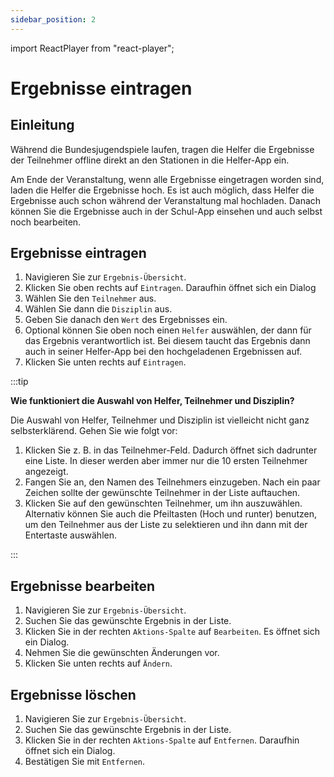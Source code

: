 ```yaml
---
sidebar_position: 2
---
```


import ReactPlayer from "react-player";

# Ergebnisse eintragen

<div className="video__wrapper">
  <ReactPlayer
    className="video__player"
    controls
    height="100%"
    config={{
      file: {
        attributes: {
          poster:
            "https://storage.googleapis.com/files.bujus.de/school-app-tutorials/school-app-ergebnisse-eintragen-tutorial-thumbnail.jpg",
        },
      },
    }}
    url="https://storage.googleapis.com/files.bujus.de/school-app-tutorials/school-app-ergebnisse-eintragen-tutorial.mp4"
    width="100%"
  />
</div>

## Einleitung

Während die Bundesjugendspiele laufen, tragen die Helfer die Ergebnisse der Teilnehmer offline direkt an den Stationen in die Helfer-App ein.

Am Ende der Veranstaltung, wenn alle Ergebnisse eingetragen worden sind, laden die Helfer die Ergebnisse hoch. Es ist auch möglich, dass Helfer die Ergebnisse auch schon während der Veranstaltung mal hochladen. Danach können Sie die Ergebnisse auch in der Schul-App einsehen und auch selbst noch bearbeiten.

## Ergebnisse eintragen

1. Navigieren Sie zur `Ergebnis-Übersicht`.
2. Klicken Sie oben rechts auf `Eintragen`. Daraufhin öffnet sich ein Dialog
3. Wählen Sie den `Teilnehmer` aus.
4. Wählen Sie dann die `Disziplin` aus.
5. Geben Sie danach den `Wert` des Ergebnisses ein.
6. Optional können Sie oben noch einen `Helfer` auswählen, der dann für das Ergebnis verantwortlich ist. Bei diesem taucht das Ergebnis dann auch in seiner Helfer-App bei den hochgeladenen Ergebnissen auf.
7. Klicken Sie unten rechts auf `Eintragen`.

:::tip

**Wie funktioniert die Auswahl von Helfer, Teilnehmer und Disziplin?**

Die Auswahl von Helfer, Teilnehmer und Disziplin ist vielleicht nicht ganz selbsterklärend. Gehen Sie wie folgt vor:

1. Klicken Sie z. B. in das Teilnehmer-Feld. Dadurch öffnet sich dadrunter eine Liste. In dieser werden aber immer nur die 10 ersten Teilnehmer angezeigt.
2. Fangen Sie an, den Namen des Teilnehmers einzugeben. Nach ein paar Zeichen sollte der gewünschte Teilnehmer in der Liste auftauchen.
3. Klicken Sie auf den gewünschten Teilnehmer, um ihn auszuwählen. Alternativ können Sie auch die Pfeiltasten (Hoch und runter) benutzen, um den Teilnehmer aus der Liste zu selektieren und ihn dann mit der Entertaste auswählen.

:::

## Ergebnisse bearbeiten

1. Navigieren Sie zur `Ergebnis-Übersicht`.
2. Suchen Sie das gewünschte Ergebnis in der Liste.
3. Klicken Sie in der rechten `Aktions-Spalte` auf `Bearbeiten`. Es öffnet sich ein Dialog.
4. Nehmen Sie die gewünschten Änderungen vor.
5. Klicken Sie unten rechts auf `Ändern`.

## Ergebnisse löschen

1. Navigieren Sie zur `Ergebnis-Übersicht`.
2. Suchen Sie das gewünschte Ergebnis in der Liste.
3. Klicken Sie in der rechten `Aktions-Spalte` auf `Entfernen`. Daraufhin öffnet sich ein Dialog.
4. Bestätigen Sie mit `Entfernen`.
